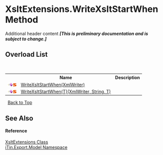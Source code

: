 # XsltExtensions.WriteXsltStartWhen Method 
Additional header content _**\[This is preliminary documentation and is subject to change.\]**_


## Overload List
&nbsp;<table><tr><th></th><th>Name</th><th>Description</th></tr><tr><td>![Public method](media/pubmethod.gif "Public method")![Static member](media/static.gif "Static member")</td><td><a href="1e2a8b27-4179-b09d-f235-7d66fb27e125">WriteXsltStartWhen(XmlWriter)</a></td><td /></tr><tr><td>![Public method](media/pubmethod.gif "Public method")![Static member](media/static.gif "Static member")</td><td><a href="7617ceac-dcac-ee61-71b3-5deb1d97a784">WriteXsltStartWhen(T)(XmlWriter, String, T)</a></td><td /></tr></table>&nbsp;
<a href="#xsltextensions.writexsltstartwhen-method">Back to Top</a>

## See Also


#### Reference
<a href="176067d5-eb11-fe07-3db2-8181da377e5c">XsltExtensions Class</a><br /><a href="ef57ffcc-e95e-b212-5a46-9aa6f5a3511f">iTin.Export.Model Namespace</a><br />
